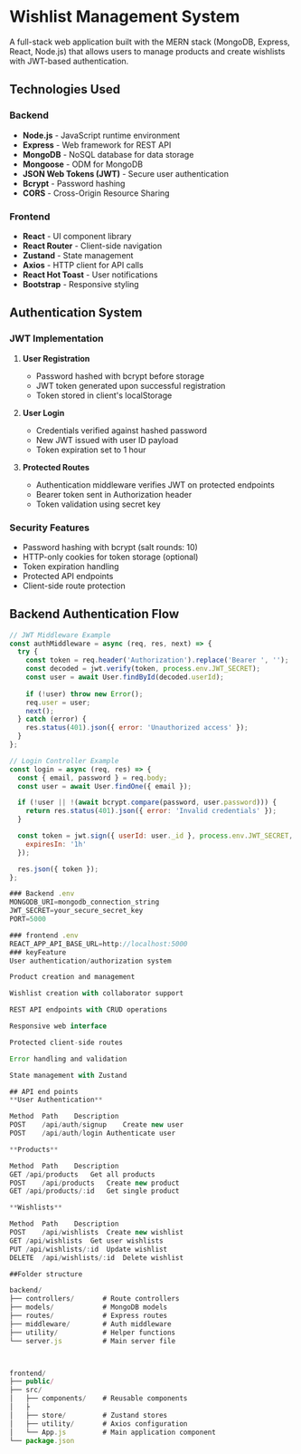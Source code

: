 # Wishlist Management System

A full-stack web application built with the MERN stack (MongoDB, Express, React, Node.js) that allows users to manage products and create wishlists with JWT-based authentication.

## Technologies Used

### Backend
- **Node.js** - JavaScript runtime environment
- **Express** - Web framework for REST API
- **MongoDB** - NoSQL database for data storage
- **Mongoose** - ODM for MongoDB
- **JSON Web Tokens (JWT)** - Secure user authentication
- **Bcrypt** - Password hashing
- **CORS** - Cross-Origin Resource Sharing

### Frontend
- **React** - UI component library
- **React Router** - Client-side navigation
- **Zustand** - State management
- **Axios** - HTTP client for API calls
- **React Hot Toast** - User notifications
- **Bootstrap** - Responsive styling

## Authentication System

### JWT Implementation
1. **User Registration**
   - Password hashed with bcrypt before storage
   - JWT token generated upon successful registration
   - Token stored in client's localStorage

2. **User Login**
   - Credentials verified against hashed password
   - New JWT issued with user ID payload
   - Token expiration set to 1 hour

3. **Protected Routes**
   - Authentication middleware verifies JWT on protected endpoints
   - Bearer token sent in Authorization header
   - Token validation using secret key

### Security Features
- Password hashing with bcrypt (salt rounds: 10)
- HTTP-only cookies for token storage (optional)
- Token expiration handling
- Protected API endpoints
- Client-side route protection

## Backend Authentication Flow

```javascript
// JWT Middleware Example
const authMiddleware = async (req, res, next) => {
  try {
    const token = req.header('Authorization').replace('Bearer ', '');
    const decoded = jwt.verify(token, process.env.JWT_SECRET);
    const user = await User.findById(decoded.userId);
    
    if (!user) throw new Error();
    req.user = user;
    next();
  } catch (error) {
    res.status(401).json({ error: 'Unauthorized access' });
  }
};

// Login Controller Example
const login = async (req, res) => {
  const { email, password } = req.body;
  const user = await User.findOne({ email });

  if (!user || !(await bcrypt.compare(password, user.password))) {
    return res.status(401).json({ error: 'Invalid credentials' });
  }

  const token = jwt.sign({ userId: user._id }, process.env.JWT_SECRET, {
    expiresIn: '1h'
  });

  res.json({ token });
};

### Backend .env
MONGODB_URI=mongodb_connection_string
JWT_SECRET=your_secure_secret_key
PORT=5000

### frontend .env
REACT_APP_API_BASE_URL=http://localhost:5000
### keyFeature
User authentication/authorization system

Product creation and management

Wishlist creation with collaborator support

REST API endpoints with CRUD operations

Responsive web interface

Protected client-side routes

Error handling and validation

State management with Zustand

## API end points 
**User Authentication**

Method	Path	Description
POST	/api/auth/signup	Create new user
POST	/api/auth/login	Authenticate user

**Products**

Method	Path	Description
GET	/api/products	Get all products
POST	/api/products	Create new product
GET	/api/products/:id	Get single product

**Wishlists**

Method	Path	Description
POST	/api/wishlists	Create new wishlist
GET	/api/wishlists	Get user wishlists
PUT	/api/wishlists/:id	Update wishlist
DELETE	/api/wishlists/:id	Delete wishlist

##Folder structure

backend/
├── controllers/       # Route controllers
├── models/            # MongoDB models
├── routes/            # Express routes
├── middleware/        # Auth middleware
├── utility/           # Helper functions
└── server.js          # Main server file



frontend/
├── public/
├── src/
│   ├── components/    # Reusable components
│   ├
│   ├── store/         # Zustand stores
│   ├── utility/       # Axios configuration
│   └── App.js         # Main application component
└── package.json
